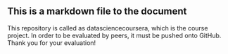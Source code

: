 ## This is a markdown file to the document
 
This repository is called as datasciencecoursera, which is the course project. 
In order to be evaluated by peers, it must be pushed onto GitHub.
Thank you for your evaluation!
